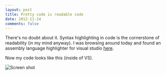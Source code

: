 ```yaml
---
layout: post
title: Pretty code is readable code
date: 2012-11-24
comments: false
---
```


There's no doubt about it. Syntax highlighting in code is the cornerstone of readability (in my mind anyway). I was browsing around today and found an assembly language highlighter for visual studio [here](http://asmhighlighter.codeplex.com).

Now my code looks like this (inside of VS).

![Screen shot](http://1.bp.blogspot.com/-anD4yrKLxDE/ULAke-WtJsI/AAAAAAAAAhA/gNxQirJQAaU/s400/Screen+Shot+2012-11-24+at+11.35.06+AM.png)